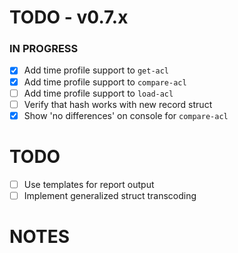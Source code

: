 # TODO - v0.7.x

### IN PROGRESS

- [x] Add time profile support to `get-acl`
- [x] Add time profile support to `compare-acl`
- [ ] Add time profile support to `load-acl`
- [ ] Verify that hash works with new record struct
- [x] Show 'no differences' on console for `compare-acl`

# TODO

- [ ] Use templates for report output
- [ ] Implement generalized struct transcoding

# NOTES